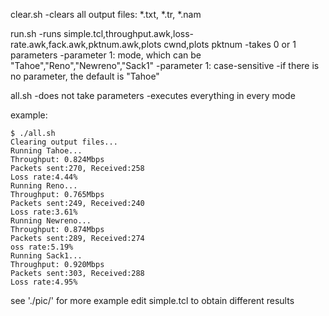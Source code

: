 clear.sh
-clears all output files: \*.txt, \*.tr, \*.nam

run.sh
-runs simple.tcl,throughput.awk,loss-rate.awk,fack.awk,pktnum.awk,plots cwnd,plots pktnum
-takes 0 or 1 parameters
-parameter 1: mode, which can be "Tahoe","Reno","Newreno","Sack1"
-parameter 1: case-sensitive
-if there is no parameter, the default is "Tahoe"

all.sh
-does not take parameters
-executes everything in every mode

example:
```
$ ./all.sh
Clearing output files...
Running Tahoe...
Throughput: 0.824Mbps
Packets sent:270, Received:258
Loss rate:4.44%
Running Reno...
Throughput: 0.765Mbps
Packets sent:249, Received:240
Loss rate:3.61%
Running Newreno...
Throughput: 0.874Mbps
Packets sent:289, Received:274
oss rate:5.19%
Running Sack1...
Throughput: 0.920Mbps
Packets sent:303, Received:288
Loss rate:4.95%
```

see './pic/' for more example
edit simple.tcl to obtain different results
